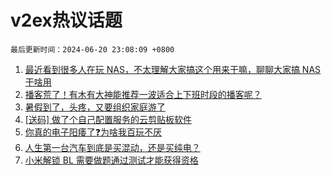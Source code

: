 # v2ex热议话题

`最后更新时间：2024-06-20 23:08:09 +0800`

1. [最近看到很多人在玩 NAS，不太理解大家搞这个用来干嘛，聊聊大家搞 NAS 干啥用](https://www.v2ex.com/t/1051049)
1. [播客荒了！有木有大神能推荐一波适合上下班时段的播客呢？](https://www.v2ex.com/t/1051036)
1. [暑假到了，头疼，又要组织家庭游了](https://www.v2ex.com/t/1051034)
1. [[送码] 做了个自己配置服务的云剪贴板软件](https://www.v2ex.com/t/1051054)
1. [你真的电子阳痿了❓为啥我百玩不厌](https://www.v2ex.com/t/1051075)
1. [人生第一台汽车到底是买混动，还是买纯电？](https://www.v2ex.com/t/1051212)
1. [小米解锁 BL 需要做题通过测试才能获得资格](https://www.v2ex.com/t/1051084)

